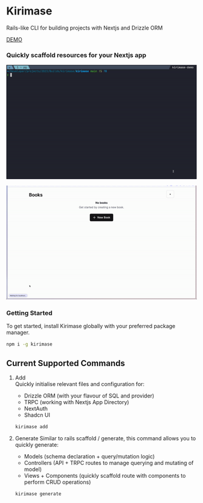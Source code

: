 # Kirimase

Rails-like CLI for building projects with Nextjs and Drizzle ORM

[DEMO](https://www.loom.com/share/cb329939c83b4c9eb6a56abfd2638bd4?sid=6d902fcc-3ef6-4436-bf7d-9d0c2943812f)

### Quickly scaffold resources for your Nextjs app

![](https://github.com/nicoalbanese/gifs_for_demos/blob/main/gif_generate_script_1.gif?raw=true)

![](https://github.com/nicoalbanese/gifs_for_demos/blob/main/gif_generate_script_2.gif?raw=true)

### Getting Started

To get started, install Kirimase globally with your preferred package manager.

```bash
npm i -g kirimase
```

## Current Supported Commands

1. Add  
    Quickly initialise relevant files and configuration for:

   - Drizzle ORM (with your flavour of SQL and provider)
   - TRPC (working with Nextjs App Directory)
   - NextAuth
   - Shadcn UI

   ```bash
   kirimase add
   ```

2. Generate
   Similar to rails scaffold / generate, this command allows you to quickly generate:

   - Models (schema declaration + query/mutation logic)
   - Controllers (API + TRPC routes to manage querying and mutating of model)
   - Views + Components (quickly scaffold route with components to perform CRUD operations)

   ```bash
   kirimase generate
   ```
